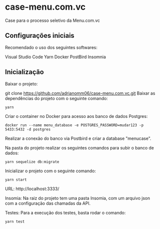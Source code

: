 # case-menu.com.vc
Case para o processo seletivo da Menu.com.vc

## Configurações iniciais
Recomendado o uso dos seguintes softwares:

Visual Studio Code
Yarn
Docker
PostBird
Insomnia

## Inicialização
Baixar o projeto:

git clone https://github.com/adrianomm06/case-menu.com.vc.git
Baixar as dependências do projeto com o seguinte comando:

```yarn```

Criar o container no Docker para acesso aos banco de dados Postgres:

```docker run --name menu_database -e POSTGRES_PASSWORD=mudar123 -p 5433:5432 -d postgres```

Realizar a conexão do banco via Postbird e criar a database "menucase".

Na pasta do projeto realizar os seguintes comandos para subir o banco de dados:

```yarn sequelize db:migrate```

Inicializar o projeto com o seguinte comando:

```yarn start```

URL: http://localhost:3333/

Insomia:
Na raiz do projeto tem uma pasta Insomia, com um arquivo json com a configuração das chamadas da API.

Testes:
Para a execução dos testes, basta rodar o comando:

```yarn test```
